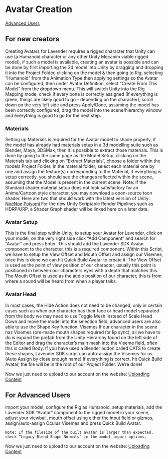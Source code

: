 # Avatar Creation

[Advanced Users](#For-Advanced-Users)

## For new creators

Creating Avatars for Lavender requires a rigged character that Unity can use (a Humanoid character or any other Unity Mecanim viable rigged model), if such a model is available, creating an avatar is possible and can be done by first importing the 3d model into Unity by dragging and dropping it into the Project Folder, clicking on the model & then going to Rig, selecting “Humanoid” from the Animation Type then applying settings so the Avatar can be configured, then under Avatar Definition, select “Create From This Model” from the dropdown menu.
This will switch Unity into the Rig Mapping mode, check if every bone is correctly assigned (If everything is green, things are likely good to go - depending on the character), scroll down on the very left side and press Apply/Done, assuming the model has been correctly configured, drag the model into the scene/hierarchy window and everything is good to go for the next step.


### Materials
Setting up Materials is required for the Avatar model to shade properly, if the model has already had materials setup in a 3d modelling suite such as Blender, Maya, 3DSMax, then it is possible to extract those materials. This is done by going to the same page as the Model Setup, clicking on the Materials tab and clicking on “Extract Materials”, choose a folder within the models Project Folder. In the material folder, select each material one by one and assign the texture(s) corresponding to the Material, if everything is setup correctly, you should see the changes reflected within the scene, assuming that the Model is present in the current scene.
Note: If the Standard shader material setup does not look satisfactory for an Anime/Cartoon style character, you may download a open-source toon shader. Here are two that should work with the latest version of Unity: 
[NoeNoe](https://github.com/HugoZink/NoeNoeShaderEdits) 
[Poiyomi](https://github.com/poiyomi/PoiyomiToonShader) 
For the new Unity Scriptable Render Pipelines such as HDRP/URP, a Shader Graph shader will be linked here on a later date.
### Avatar Setup
This is the final step within Unity, to setup your Avatar for Lavender, click on your model, on the very right side click “Add Component” and search for “Avatar” and press Enter. This should add the Lavender SDK Avatar component to the character, this is a required component. Within this Script, we have to setup the View Offset and Mouth Offset and assign our Visemes, once this is done we can hit Quick Build Avatar to create it. 
The View Offset is used as the point of view position of our character, usually this point is positioned in between our characters eyes with a depth that matches this.
The Mouth Offset is used as the audio position of our character, this is from where a sound will be heard from when a player talks.
### Avatar Head
In most cases, the Hide Action does not need to be changed, only in certain cases such as when our character has their face or head model separated from the body we may need to use Toggle Mesh instead of Scale Head Down and move the model into the selection field, advanced users are also able to use the Shape Key function.
Visemes
If our character in the scene has Visemes (pre-made mouth shapes required for lip sync), all we have to do is expand the prefab from the Unity Hierarchy found on the left side of the Editor and drag the character’s main mesh into the Viseme field, often this is called Body. If you have used a Blender addon called CATS to create these shapes, Lavender SDK script can auto-assign the Visemes for us. (Auto Assign by close enough name)
If everything is correct, hit Quick Build Avatar, the file will be in the root of our Project Folder. We’re done!

Now we just need to upload to our account on the website:
[Uploading Content](./uploading-content.md)


## For Advanced Users
Import your model, configure the Rig as Humanoid, setup materials, add the Lavender SDK “Avatar” component to the rigged model in your scene, adjust your viewball, mouth offset using either the input field or gizmos, assign/auto-assign Oculus Visemes and press Quick Build Avatar.

```
Note: If the filesize of the built avatar is larger than expected, check “Legacy Blend Shape Normals” in the model import options.
```

Now we just need to upload to our account on the website:
[Uploading Content](./uploading-content.md)






